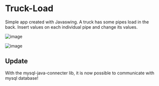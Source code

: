 # Truck-Load
Simple app created with Javaswing. A truck has some pipes load in the back. Insert values on each individual pipe and change its values.

![image](https://github.com/NikollbibajNoah/Truck-Load/assets/160404512/8de3cde2-00f1-4725-8239-4c0f7416f135)

![image](https://github.com/NikollbibajNoah/Truck-Load/assets/160404512/6a185c4e-5b50-4b22-be4d-8a87dbb48142)

## Update
With the mysql-java-connecter lib, it is now possible to communicate with mysql database!
